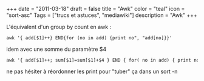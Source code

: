 +++
date = "2011-03-18"
draft = false
title = "Awk"
color = "teal"
icon = "sort-asc"
Tags = ["trucs et astuces", "mediawiki"]
description = "Awk"
+++

L'équivalent d'un group by count en awk :

    awk '{ add[$1]++} END{for (no in add) {print no", "add[no]}}'

idem avec une somme du paramètre \$4

    awk '{ add[$1]++; sum[$1]=sum[$1]+$4 } END { for( no in add) { print no"\t"sum[no]"\t"add[no] }}'

ne pas hésiter à réordonner les print pour "tuber" ça dans un sort -n
